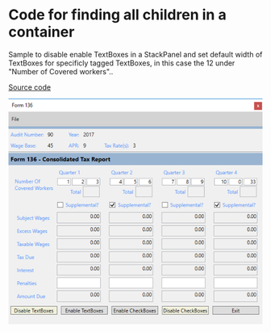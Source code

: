 # Code for finding all children in a container

Sample to disable enable TextBoxes in a StackPanel and set default width of TextBoxes for specificly tagged TextBoxes, in this case the 12 under "Number of Covered workers"..

[Source code](https://social.technet.microsoft.com/wiki/contents/articles/53438.wpf-get-all-controls-of-a-specific-type-c.aspx)

![ScreenShot](assets/136.png)